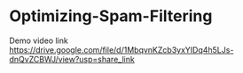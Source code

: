 # Optimizing-Spam-Filtering
Demo video link https://drive.google.com/file/d/1MbqvnKZcb3yxYIDq4h5LJs-dnQvZCBWJ/view?usp=share_link
